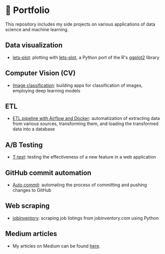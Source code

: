 # :rocket: Portfolio

This repository includes my side projects on various applications of data science and machine learning.

## Data visualization

- [lets-plot](data-visualization/lets-plot): plotting with [lets-plot](https://lets-plot.org/index.html), a Python port of the R's [ggplot2](https://ggplot2.tidyverse.org/) library

## Computer Vision (CV)

- [Image classification](computer-vision/image-classification/): building apps for classification of images, employing deep learning models

## ETL

- [ETL pipeline with Airflow and Docker](etl/airflow-docker): automatization of extracting data from various sources, transforming them, and loading the transformed data into a database

## A/B Testing

- [T-test](ab-test/t-test): testing the effectiveness of a new feature in a web application

## GitHub commit automation

- [Auto commit](auto-commit): automating the process of committing and pushing changes to GitHub

## Web scraping

- [jobinventory](scrape/jobinventory.com): scraping job listings from jobinventory.com using Python

## Medium articles

- My articles on Medium can be found [here](https://medium.com/@morihosseini/).
